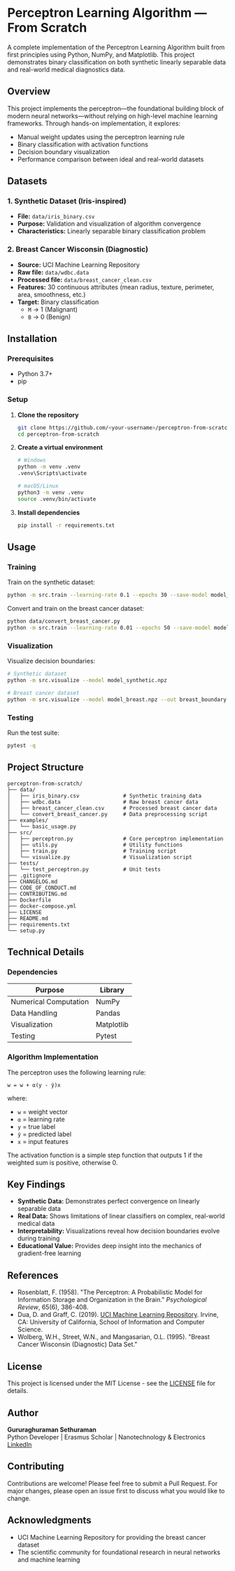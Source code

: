 # Perceptron Learning Algorithm — From Scratch

A complete implementation of the Perceptron Learning Algorithm built from first principles using Python, NumPy, and Matplotlib. This project demonstrates binary classification on both synthetic linearly separable data and real-world medical diagnostics data.

## Overview

This project implements the perceptron—the foundational building block of modern neural networks—without relying on high-level machine learning frameworks. Through hands-on implementation, it explores:

- Manual weight updates using the perceptron learning rule
- Binary classification with activation functions
- Decision boundary visualization
- Performance comparison between ideal and real-world datasets

## Datasets

### 1. Synthetic Dataset (Iris-inspired)
- **File:** `data/iris_binary.csv`
- **Purpose:** Validation and visualization of algorithm convergence
- **Characteristics:** Linearly separable binary classification problem

### 2. Breast Cancer Wisconsin (Diagnostic)
- **Source:** UCI Machine Learning Repository
- **Raw file:** `data/wdbc.data`
- **Processed file:** `data/breast_cancer_clean.csv`
- **Features:** 30 continuous attributes (mean radius, texture, perimeter, area, smoothness, etc.)
- **Target:** Binary classification
  - `M` → 1 (Malignant)
  - `B` → 0 (Benign)

## Installation

### Prerequisites
- Python 3.7+
- pip

### Setup

1. **Clone the repository**
   ```bash
   git clone https://github.com/<your-username>/perceptron-from-scratch.git
   cd perceptron-from-scratch
   ```

2. **Create a virtual environment**
   ```bash
   # Windows
   python -m venv .venv
   .venv\Scripts\activate
   
   # macOS/Linux
   python3 -m venv .venv
   source .venv/bin/activate
   ```

3. **Install dependencies**
   ```bash
   pip install -r requirements.txt
   ```

## Usage

### Training

Train on the synthetic dataset:
```bash
python -m src.train --learning-rate 0.1 --epochs 30 --save-model model_synthetic.npz
```

Convert and train on the breast cancer dataset:
```bash
python data/convert_breast_cancer.py
python -m src.train --learning-rate 0.01 --epochs 50 --save-model model_breast.npz
```

### Visualization

Visualize decision boundaries:
```bash
# Synthetic dataset
python -m src.visualize --model model_synthetic.npz

# Breast cancer dataset
python -m src.visualize --model model_breast.npz --out breast_boundary.png
```

### Testing

Run the test suite:
```bash
pytest -q
```

## Project Structure

```
perceptron-from-scratch/
├── data/
│   ├── iris_binary.csv              # Synthetic training data
│   ├── wdbc.data                    # Raw breast cancer data
│   ├── breast_cancer_clean.csv      # Processed breast cancer data
│   └── convert_breast_cancer.py     # Data preprocessing script
├── examples/
│   └── basic_usage.py
├── src/
│   ├── perceptron.py                # Core perceptron implementation
│   ├── utils.py                     # Utility functions
│   ├── train.py                     # Training script
│   └── visualize.py                 # Visualization script
├── tests/
│   └── test_perceptron.py           # Unit tests
├── .gitignore
├── CHANGELOG.md
├── CODE_OF_CONDUCT.md
├── CONTRIBUTING.md
├── Dockerfile
├── docker-compose.yml
├── LICENSE
├── README.md
├── requirements.txt
└── setup.py
```

## Technical Details

### Dependencies

| Purpose | Library |
|---------|---------|
| Numerical Computation | NumPy |
| Data Handling | Pandas |
| Visualization | Matplotlib |
| Testing | Pytest |

### Algorithm Implementation

The perceptron uses the following learning rule:

```
w = w + α(y - ŷ)x
```

where:
- `w` = weight vector
- `α` = learning rate
- `y` = true label
- `ŷ` = predicted label
- `x` = input features

The activation function is a simple step function that outputs 1 if the weighted sum is positive, otherwise 0.

## Key Findings

- **Synthetic Data:** Demonstrates perfect convergence on linearly separable data
- **Real Data:** Shows limitations of linear classifiers on complex, real-world medical data
- **Interpretability:** Visualizations reveal how decision boundaries evolve during training
- **Educational Value:** Provides deep insight into the mechanics of gradient-free learning

## References

- Rosenblatt, F. (1958). "The Perceptron: A Probabilistic Model for Information Storage and Organization in the Brain." *Psychological Review*, 65(6), 386-408.
- Dua, D. and Graff, C. (2019). [UCI Machine Learning Repository](http://archive.ics.uci.edu/ml). Irvine, CA: University of California, School of Information and Computer Science.
- Wolberg, W.H., Street, W.N., and Mangasarian, O.L. (1995). "Breast Cancer Wisconsin (Diagnostic) Data Set."

## License

This project is licensed under the MIT License - see the [LICENSE](LICENSE) file for details.

## Author

**Gururaghuraman Sethuraman**  
Python Developer | Erasmus Scholar | Nanotechnology & Electronics  
[LinkedIn](https://www.linkedin.com/in/gururaghuraman/)

## Contributing

Contributions are welcome! Please feel free to submit a Pull Request. For major changes, please open an issue first to discuss what you would like to change.

## Acknowledgments

- UCI Machine Learning Repository for providing the breast cancer dataset
- The scientific community for foundational research in neural networks and machine learning